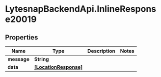 # LytesnapBackendApi.InlineResponse20019

## Properties

Name | Type | Description | Notes
------------ | ------------- | ------------- | -------------
**message** | **String** |  | 
**data** | [**[LocationResponse]**](LocationResponse.md) |  | 


